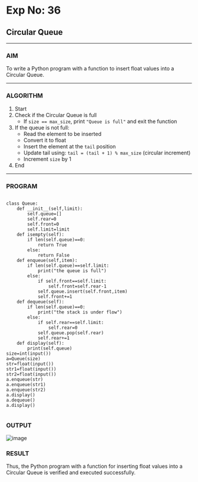 # Exp No: 36  
## Circular Queue 
---

### AIM  
To write a Python program with a function to insert float values into a Circular Queue.

---

### ALGORITHM

1. Start  
2. Check if the Circular Queue is full  
   - If `size == max_size`, print `"Queue is full"` and exit the function  
3. If the queue is not full:  
   - Read the element to be inserted  
   - Convert it to float  
   - Insert the element at the `tail` position  
   - Update tail using: `tail = (tail + 1) % max_size` (circular increment)  
   - Increment `size` by 1  
4. End

---

### PROGRAM


```

class Queue:
    def __init__(self,limit):
        self.queue=[]
        self.rear=0
        self.front=0
        self.limit=limit
    def isempty(self):
        if len(self.queue)==0:
            return True
        else:
            return False
    def enqueue(self,item):
        if len(self.queue)==self.limit:
            print("the queue is full")
        else:
            if self.front==self.limit:
                self.front=self.rear-1
            self.queue.insert(self.front,item)
            self.front+=1
    def dequeue(self):
        if len(self.queue)==0:
            print("the stack is under flow")
        else:
            if self.rear==self.limit:
                self.rear=0
            self.queue.pop(self.rear)
            self.rear+=1
    def display(self):
        print(self.queue)
size=int(input())
a=Queue(size)
str=float(input())
str1=float(input())
str2=float(input())
a.enqueue(str)
a.enqueue(str1)
a.enqueue(str2)
a.display()
a.dequeue()
a.display()


```

### OUTPUT

![image](https://github.com/user-attachments/assets/336fdbbe-8c30-44bf-9e14-d09d8d8d4f2a)

### RESULT

Thus, the Python program with a function for inserting float values into a Circular Queue is verified and executed successfully.
